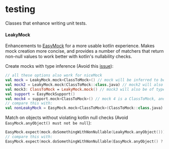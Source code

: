 testing
=======
Classes that enhance writing unit tests.

#### LeakyMock
Enhancements to [EasyMock](http://easymock.org/) for a more usable kotlin experience.  Makes mock
creation more concise, and provides a number of matchers that return non-null values to work better
with kotlin's nullability checks.

Create mocks with type inference (Avoid this [issue](https://github.com/easymock/easymock/issues/239)):
```kotlin
// all these options also work for niceMock
val mock = LeakyMock.mock<ClassToMock>() // mock will be inferred to be of type ClassToMock
val mock2 = LeakyMock.mock(ClassToMock::class.java) // mock2 will also be of type ClassToMock
val mock3: ClassToMock = LeakyMock.mock() // mock3 will also be of type ClassToMock
val support = EasyMockSupport()
val mock4 = support.mock<ClassToMock>() // mock 4 is a ClassToMock, and tracked by support
// compare this with:
val nonLeakyMock = EasyMock.mock<ClassToMock>(ClassToMock::class.java)
```
Match on objects without violating kotlin null checks (Avoid `EasyMock.anyObject() must not be null`):
```kotlin
EasyMock.expect(mock.doSomethingWithNonNullable(LeakyMock.anyObject())).and ...
// compare this with:
EasyMock.expect(mock.doSomethingWithNonNullable(EasyMock.anyObject() ?: instance)).and ...
```